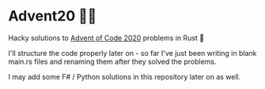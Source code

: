# Advent20 🎅🏻
Hacky solutions to [Advent of Code 2020](https://adventofcode.com/2020) problems in Rust 🦀

I'll structure the code properly later on - so far I've just been writing in blank main.rs files and renaming them after they solved the problems.

I may add some F# / Python solutions in this repository later on as well.
